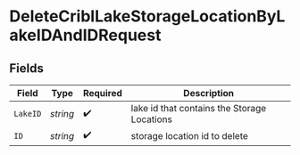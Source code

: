 # DeleteCriblLakeStorageLocationByLakeIDAndIDRequest


## Fields

| Field                                       | Type                                        | Required                                    | Description                                 |
| ------------------------------------------- | ------------------------------------------- | ------------------------------------------- | ------------------------------------------- |
| `LakeID`                                    | *string*                                    | :heavy_check_mark:                          | lake id that contains the Storage Locations |
| `ID`                                        | *string*                                    | :heavy_check_mark:                          | storage location id to delete               |